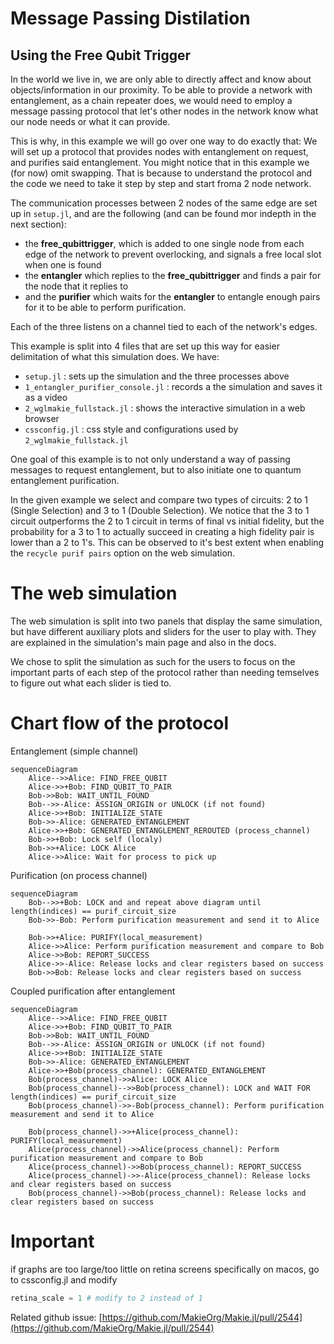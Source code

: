 # Message Passing Distilation

## Using the Free Qubit Trigger

In the world we live in, we are only able to directly affect and know about objects/information
in our proximity. To be able to provide a network with entanglement, as a chain repeater does, we would need to employ a message passing protocol that let's other nodes in the network know what our node needs or what it can provide.

This is why, in this example we will go over one way to do exactly that: We will set up a protocol that provides nodes with entanglement on request, and purifies said entanglement.
You might notice that in this example we (for now) omit swapping. That is because to understand the protocol and the code we need to take it step by step and start froma  2 node network.

The communication processes between 2 nodes of the same edge are set up in `setup.jl`, and are the following (and can be found mor indepth in the next section):

- the **free_qubittrigger**, which is added to one single node from each edge of the network to prevent overlocking, and signals a free local slot when one is found
- the **entangler** which replies to the **free_qubittrigger** and finds a pair for the node that it replies to
- and the **purifier** which waits for the **entangler** to entangle enough pairs for it to be able to perform purification.

Each of the three listens on a channel tied to each of the network's edges.

This example is split into 4 files that are set up this way for easier delimitation of
what this simulation does. We have:

- `setup.jl` : sets up the simulation and the three processes above
- `1_entangler_purifier_console.jl` : records a the simulation and saves it as a video
- `2_wglmakie_fullstack.jl` : shows the interactive simulation in a web browser
- `cssconfig.jl` : css style and configurations used by `2_wglmakie_fullstack.jl`

One goal of this example is to not only understand a way of passing messages to request entanglement, but to also initiate one to quantum entanglement purification. 

In the given example we select and compare two types of circuits: 2 to 1 (Single Selection)
and 3 to 1 (Double Selection). We notice that the 3 to 1 circuit outperforms the 2 to 1 circuit
in terms of final vs initial fidelity, but the probability for a 3 to 1 to actually succeed in creating a high fidelity pair is lower than a 2 to 1's. This can be observed to it's best extent when enabling the `recycle purif pairs` option on the web simulation.

# The web simulation

The web simulation is split into two panels that display the same simulation, but have different auxiliary plots and sliders for the user to play with. They are explained in the simulation's main page and also in the docs.

We chose to split the simulation as such for the users to focus on the important parts of each step of the protocol rather than needing temselves to figure out what each slider is tied to.

# Chart flow of the protocol

Entanglement (simple channel)

```mermaid
sequenceDiagram
    Alice-->>Alice: FIND_FREE_QUBIT
    Alice->>+Bob: FIND_QUBIT_TO_PAIR
    Bob->>Bob: WAIT_UNTIL_FOUND
    Bob-->>-Alice: ASSIGN_ORIGIN or UNLOCK (if not found)
    Alice->>+Bob: INITIALIZE_STATE
    Bob->>-Alice: GENERATED_ENTANGLEMENT
    Alice->>+Bob: GENERATED_ENTANGLEMENT_REROUTED (process_channel)
    Bob->>+Bob: Lock self (localy)
    Bob->>+Alice: LOCK Alice
    Alice->>Alice: Wait for process to pick up
```
Purification (on process channel)

```mermaid
sequenceDiagram
    Bob-->>+Bob: LOCK and and repeat above diagram until length(indices) == purif_circuit_size
    Bob->>-Bob: Perform purification measurement and send it to Alice

    Bob->>+Alice: PURIFY(local_measurement)
    Alice->>Alice: Perform purification measurement and compare to Bob
    Alice->>Bob: REPORT_SUCCESS
    Alice->>-Alice: Release locks and clear registers based on success
    Bob->>Bob: Release locks and clear registers based on success
```

Coupled purification after entanglement

```mermaid
sequenceDiagram
    Alice-->>Alice: FIND_FREE_QUBIT
    Alice->>+Bob: FIND_QUBIT_TO_PAIR
    Bob->>Bob: WAIT_UNTIL_FOUND
    Bob-->>-Alice: ASSIGN_ORIGIN or UNLOCK (if not found)
    Alice->>+Bob: INITIALIZE_STATE
    Bob->>-Alice: GENERATED_ENTANGLEMENT
    Alice->>+Bob(process_channel): GENERATED_ENTANGLEMENT
    Bob(process_channel)->>Alice: LOCK Alice
    Bob(process_channel)-->>Bob(process_channel): LOCK and WAIT FOR length(indices) == purif_circuit_size
    Bob(process_channel)->>-Bob(process_channel): Perform purification measurement and send it to Alice

    Bob(process_channel)->>+Alice(process_channel): PURIFY(local_measurement)
    Alice(process_channel)->>Alice(process_channel): Perform purification measurement and compare to Bob
    Alice(process_channel)->>Bob(process_channel): REPORT_SUCCESS
    Alice(process_channel)->>-Alice(process_channel): Release locks and clear registers based on success
    Bob(process_channel)->>Bob(process_channel): Release locks and clear registers based on success
```

# Important
if graphs are too large/too little on retina screens specifically on macos,
go to cssconfig.jl and modify
```julia
retina_scale = 1 # modify to 2 instead of 1
```
Related github issue: [https://github.com/MakieOrg/Makie.jl/pull/2544](https://github.com/MakieOrg/Makie.jl/pull/2544)
